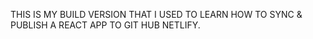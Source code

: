THIS IS MY BUILD VERSION THAT I USED TO LEARN HOW TO SYNC & PUBLISH A REACT APP TO GIT HUB NETLIFY.


